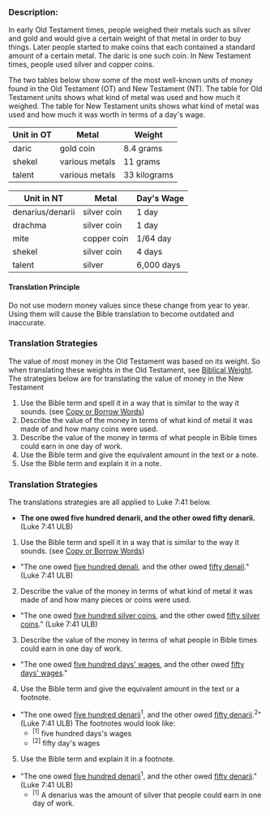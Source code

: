 
### Description:

In early Old Testament times, people weighed their metals such as silver and gold and would give a certain weight of that metal in order to buy things. Later people started to make coins that each contained a standard amount of a certain metal. The daric is one such coin.  In New Testament times, people used silver and copper coins.

The two tables below show some of the most well-known units of money found in the Old Testament (OT) and New Testament (NT). The table for Old Testament units shows what kind of metal was used and how much it weighed. The table for New Testament units shows what kind of metal was used and how much it was worth in terms of a day's wage.

| Unit in OT | Metal  | Weight  |
| -------- | -------- | -------- |
| daric     | gold coin  | 8.4 grams      |
| shekel | various metals |  11 grams |
| talent | various metals |  33 kilograms| 
 

| Unit in NT |  Metal |  Day's Wage  |
| -------- | -------- | -------- |
| denarius/denarii | silver coin |  1 day |
| drachma | silver coin |  1 day |
| mite | copper coin|  1/64 day |
| shekel | silver coin |  4 days |
| talent | silver |  6,000 days |

#### Translation Principle

Do not use modern money values since these change from year to year. Using them will cause the Bible translation to become outdated and inaccurate.

### Translation Strategies

The value of most money in the Old Testament was based on its weight. So when translating these weights in the Old Testament, see [Biblical Weight](../translate-bweight/01.md). 
The strategies below are for translating the value of money in the New Testament

  1. Use the Bible term and spell it in a way that is similar to the way it sounds. (see [Copy or Borrow Words](../translate-transliterate/01.md))
  1. Describe the value of the money in terms of what kind of metal it was made of and how many coins were used.
  1. Describe the value of the money in terms of what people in Bible times could earn in one day of work.
  1. Use the Bible term and give the equivalent amount in the text or a note.
  1. Use the Bible term and explain it in a note.

### Translation Strategies

The translations strategies are all applied to Luke 7:41 below.

  * **The one owed five hundred denarii, and the other owed fifty denarii.** (Luke 7:41 ULB)

1. Use the Bible term and spell it in a way that is similar to the way it sounds. (see [Copy or Borrow Words](../translate-transliterate/01.md))

  *  "The one owed <u>five hundred denali</u>, and the other owed <u>fifty denali</u>." (Luke 7:41 ULB)

2. Describe the value of the money in terms of what kind of metal it was made of and how many pieces or coins were used.

  *  "The one owed <u>five hundred silver coins</u>, and the other owed <u>fifty silver coins</u>." (Luke 7:41 ULB)

3. Describe the value of the money in terms of what people in Bible times could earn in one day of work.

  *  "The one owed <u>five hundred days' wages</u>, and the other owed <u>fifty days' wages</u>." 

4. Use the Bible term and give the equivalent amount in the text or a footnote.

  *  "The one owed <u>five hundred denarii</u><sup>1</sup>, and the other owed <u>fifty denarii</u>.<sup>2</sup>" (Luke 7:41 ULB) The footnotes would look like:
      *  <sup>[1]</sup> five hundred days's wages
      *  <sup>[2]</sup> fifty day's wages

5. Use the Bible term and explain it in a footnote.

  * "The one owed <u>five hundred denarii</u><sup>1</sup>, and the other owed <u>fifty denarii</u>." (Luke 7:41 ULB)
      * <sup>[1]</sup> A denarius was the amount of silver that people could earn in one day of work.